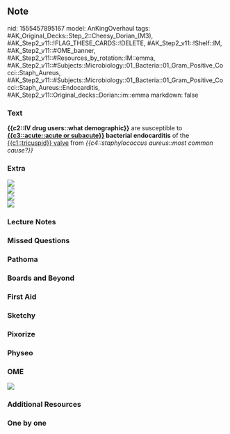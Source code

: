 ## Note
nid: 1555457895167
model: AnKingOverhaul
tags: #AK_Original_Decks::Step_2::Cheesy_Dorian_(M3), #AK_Step2_v11::!FLAG_THESE_CARDS::!DELETE, #AK_Step2_v11::!Shelf::IM, #AK_Step2_v11::#OME_banner, #AK_Step2_v11::#Resources_by_rotation::IM::emma, #AK_Step2_v11::#Subjects::Microbiology::01_Bacteria::01_Gram_Positive_Cocci::Staph_Aureus, #AK_Step2_v11::#Subjects::Microbiology::01_Bacteria::01_Gram_Positive_Cocci::Staph_Aureus::Endocarditis, #AK_Step2_v11::Original_decks::Dorian::im::emma
markdown: false

### Text
<b>{{c2::IV drug users::what demographic}}</b> are susceptible to
<b><u>{{c3::acute::acute or subacute}}</u> bacterial
endocarditis</b> of the <u>{{c1::tricuspid}} valve</u> from
<i>{{c4::staphylococcus aureus::most common cause?}}</i>

### Extra
<div>
  <div>
  <div>
    <i><img src="paste-34815004901795.jpg"></i>
  </div><img src="paste-35489314767268.jpg"></div>
  <div>
    <i><img src="paste-79422535237633.jpg"></i>
  </div>
  <div></div>
  <div>
    <i><img src="paste-2549771759779841.jpg"></i>
  </div>
</div>

### Lecture Notes


### Missed Questions


### Pathoma


### Boards and Beyond


### First Aid


### Sketchy


### Pixorize


### Physeo


### OME
<div class="ome-widget">
  <a href="https://onlinemeded.org?ref=anki"><img src=
  "_OME_AnkiFlashcards_General_7.png"></a>
</div>

### Additional Resources


### One by one

